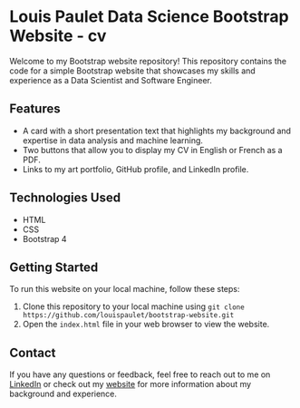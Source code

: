 # Louis Paulet Data Science Bootstrap Website - cv

Welcome to my Bootstrap website repository! This repository contains the code for a simple Bootstrap website that showcases my skills and experience as a Data Scientist and Software Engineer.

## Features

- A card with a short presentation text that highlights my background and expertise in data analysis and machine learning.
- Two buttons that allow you to display my CV in English or French as a PDF.
- Links to my art portfolio, GitHub profile, and LinkedIn profile.

## Technologies Used

- HTML
- CSS
- Bootstrap 4

## Getting Started

To run this website on your local machine, follow these steps:

1. Clone this repository to your local machine using `git clone https://github.com/louispaulet/bootstrap-website.git`
2. Open the `index.html` file in your web browser to view the website.

## Contact

If you have any questions or feedback, feel free to reach out to me on [LinkedIn](https://www.linkedin.com/in/louispaulet/) or check out my [website](https://louispaulet.com) for more information about my background and experience.
